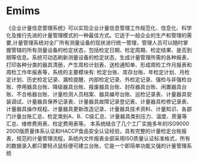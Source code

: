 # Emims
 《企业计量信息管理系统》可以实现企业计量信息管理工作规范化、信息化、科学化及推行先进的计量管理模式的一种最佳方式。它适于一般企业的生产和管理的需要,计量管理系统对全厂所有测量设备的现状进行统一管理，管理人员可以随时掌握管辖的所有测量设备的检定状态，包括检定日期、检定周期、检定结果、是否到期等信息。系统可动态刷新测量设备的检定状态，生成计量管理所需的各种报表，打印各种分类的器具清册，产生周检计划表、送检通知单、形成周检工作月报表和周检工作年报表等，系统的主要模块有: 检定台账、库存台账、年检定计划、月检定计划、历史检定记录、漏检提醒、内部检定记录、外检定记录、强检与非强检台账、停用器具台账、降级器具台账、报废器具台账、封存器具台账、闲置器具台账、不合格器台账、计量检测人员档案、器具编号台账、巡检记录表、计量器具安装调试、计量器具保养记录表、计量器具故障记录登记表、计量器具检修记录表、计量器具操作规程、计量器具更新改造记录、计量器具技术资料、计量知识、各部门计量台账汇总、检定类别A、B、C级汇总、计量器具类别压力、温度、质量等汇总、维修费用表、检定费用表等。 本系统结合了几个工厂实施多年的ISO9000 2000版质量体系认证和HACCP食品安全认证经验，具有完整的计量检定台账报表，规范的计量管理流程，系统内文件报表全部采用ISO质量认证标准格式，所有的数据录入都只要轻点鼠标便可建立台账，它是一个即简单功能又强的计量管理系统
